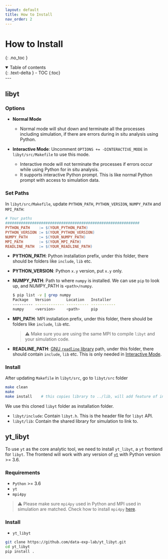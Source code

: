 ```yaml
---
layout: default
title: How to Install
nav_order: 2
---
```

# How to Install
{: .no_toc }
<details open markdown="block">
  <summary>
    Table of contents
  </summary>
  {: .text-delta }
- TOC
{:toc}
</details>
---

## libyt
### Options
- **Normal Mode**
  - Normal mode will shut down and terminate all the processes including simulation, if there are errors during in situ analysis using Python.

- **Interactive Mode**: Uncomment `OPTIONS += -DINTERACTIVE_MODE` in `libyt/src/Makefile` to use this mode.
  - Interactive mode will not terminate the processes if errors occur while using Python for in situ analysis.
  - It supports interactive Python prompt. This is like normal Python prompt with access to simulation data.

### Set Paths
In `libyt/src/Makefile`, update `PYTHON_PATH`, `PYTHON_VERSION`, `NUMPY_PATH` and `MPI_PATH`:
```makefile
# Your paths
############################################################
PYTHON_PATH    := $(YOUR_PYTHON_PATH)
PYTHON_VERSION := $(YOUR_PYTHON_VERSION)
NUMPY_PATH     := $(YOUR_NUMPY_PATH)
MPI_PATH       := $(YOUR_MPI_PATH)
READLINE_PATH  := $(YOUR_READLINE_PATH)
```

- **PYTHON_PATH**: Python installation prefix, under this folder, there should be folders like `include`, `lib` etc.
- **PYTHON_VERSION**: Python `x.y` version, put `x.y` only.
- **NUMPY_PATH**: Path to where `numpy` is installed. We can use `pip` to look up, and NUMPY_PATH is `<path>/numpy`.

  ```bash
  $ pip list -v | grep numpy
  Package   Version       Location   Installer
  --------- ------------- ---------- -----------
  numpy     <version>     <path>     pip
  ```
- **MPI_PATH**: MPI installation prefix, under this folder, there should be folders like `include`, `lib` etc.
  > :warning: Make sure you are using the same MPI to compile `libyt` and your simulation code.
- **READLINE_PATH**: [GNU `readline` library](https://tiswww.case.edu/php/chet/readline/rltop.html) path, under this folder, there should contain `include`, `lib` etc. This is only needed in [Interactive Mode](#options).


### Install
After updating `Makefile` in `libyt/src`, go to `libyt/src` folder
```bash
make clean
make
make install    # this copies library to ../lib, will add feature of install to other path in the future.
```
We use this cloned `libyt` folder as installation folder.
- `libyt/include`: Contain `libyt.h`. This is the header file for `libyt` API.
- `libyt/lib`: Contain the shared library for simulation to link to.

## yt_libyt
To use `yt` as the core analytic tool, we need to install `yt_libyt`, a `yt` frontend for `libyt`. 
The frontend will work with any version of [`yt`](https://yt-project.org/) with Python version >= 3.6.

### Requirements
- `Python` >= 3.6
- `yt`
- `mpi4py`

> :warning: Please make sure `mpi4py` used in Python and MPI used in simulation are matched. Check how to install `mpi4py` [here](https://mpi4py.readthedocs.io/en/stable/install.html#installation).

### Install
- `yt_libyt`

```bash
git clone https://github.com/data-exp-lab/yt_libyt.git
cd yt_libyt
pip install .
```
